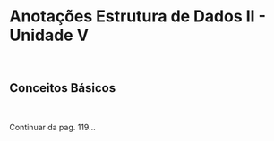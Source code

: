 # **Anotações Estrutura de Dados II - Unidade V**

&nbsp;

## **Conceitos Básicos**

&nbsp;

Continuar da pag. 119...

